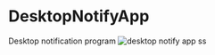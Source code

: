 # DesktopNotifyApp
Desktop notification program
![desktop notify app ss](https://github.com/ozansarisoy/DesktopNotifyApp/assets/50779398/f92c99f4-9e3d-41b0-882b-05671f317176)
